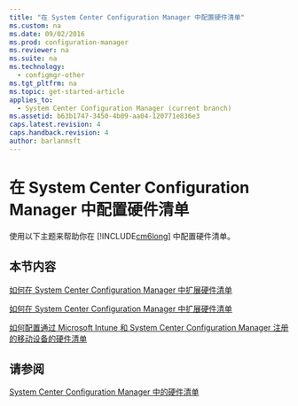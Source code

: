 ```yaml
---
title: "在 System Center Configuration Manager 中配置硬件清单"
ms.custom: na
ms.date: 09/02/2016
ms.prod: configuration-manager
ms.reviewer: na
ms.suite: na
ms.technology: 
  - configmgr-other
ms.tgt_pltfrm: na
ms.topic: get-started-article
applies_to: 
  - System Center Configuration Manager (current branch)
ms.assetid: b63b1747-3450-4b09-aa04-120771e836e3
caps.latest.revision: 4
caps.handback.revision: 4
author: barlanmsft
---
```

# 在 System Center Configuration Manager 中配置硬件清单
使用以下主题来帮助你在 [!INCLUDE[cm6long](../LocTest/includes/cm6long_md.md)] 中配置硬件清单。  
  
## 本节内容  
 [如何在 System Center Configuration Manager 中扩展硬件清单](../LocTest/How-to-extend-hardware-inventory-in-System-Center-Configuration-Manager.md)  
  
 [如何在 System Center Configuration Manager 中扩展硬件清单](../LocTest/How-to-configure-hardware-inventory-in-System-Center-Configuration-Manager.md)  
  
 [如何配置通过 Microsoft Intune 和 System Center Configuration Manager 注册的移动设备的硬件清单](../LocTest/How-to-configure-hardware-inventory-for-mobile-devices-enrolled-by-Microsoft-Intune-and-System-Center-Configuration-Manager.md)  
  
## 请参阅  
 [System Center Configuration Manager 中的硬件清单](../LocTest/Hardware-inventory-in-System-Center-Configuration-Manager.md)